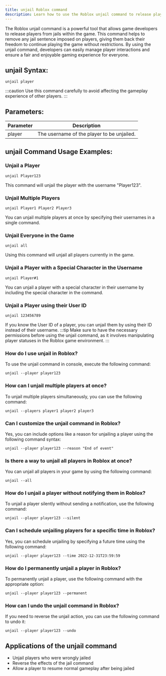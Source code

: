 ```yaml
---
title: unjail Roblox command
description: Learn how to use the Roblox unjail command to release players from jails in your game. Easily remove the jail sentence and give back freedom to players in your Roblox world.
---
```


The Roblox unjail command is a powerful tool that allows game developers to release players from jails within the game. This command helps to remove any jail sentence imposed on players, giving them back their freedom to continue playing the game without restrictions. By using the unjail command, developers can easily manage player interactions and ensure a fair and enjoyable gaming experience for everyone.

## unjail Syntax:
```console
unjail player
```


:::caution
Use this command carefully to avoid affecting the gameplay experience of other players.
:::

## Parameters:
| Parameter | Description                               |
|-----------|-------------------------------------------|
| player    | The username of the player to be unjailed. |

## unjail Command Usage Examples:
### Unjail a Player
```console
unjail Player123
```
This command will unjail the player with the username "Player123".

### Unjail Multiple Players
```console
unjail Player1 Player2 Player3
```
You can unjail multiple players at once by specifying their usernames in a single command.

### Unjail Everyone in the Game
```console
unjail all
```
Using this command will unjail all players currently in the game.

### Unjail a Player with a Special Character in the Username
```console
unjail Player#1
```
You can unjail a player with a special character in their username by including the special character in the command.

### Unjail a Player using their User ID
```console
unjail 123456789
```
If you know the User ID of a player, you can unjail them by using their ID instead of their username.
:::tip
Make sure to have the necessary permissions before using the unjail command, as it involves manipulating player statuses in the Roblox game environment.
:::

### How do I use unjail in Roblox?
To use the unjail command in console, execute the following command:
```console
unjail --player player123
```

### How can I unjail multiple players at once?
To unjail multiple players simultaneously, you can use the following command:
```console
unjail --players player1 player2 player3
```

### Can I customize the unjail command in Roblox?
Yes, you can include options like a reason for unjailing a player using the following command syntax:
```console
unjail --player player123 --reason "End of event"
```

### Is there a way to unjail all players in Roblox at once?
You can unjail all players in your game by using the following command:
```console
unjail --all
```

### How do I unjail a player without notifying them in Roblox?
To unjail a player silently without sending a notification, use the following command:
```console
unjail --player player123 --silent
```

### Can I schedule unjailing players for a specific time in Roblox?
Yes, you can schedule unjailing by specifying a future time using the following command:
```console
unjail --player player123 --time 2022-12-31T23:59:59
```

### How do I permanently unjail a player in Roblox?
To permanently unjail a player, use the following command with the appropriate option:
```console
unjail --player player123 --permanent
``` 

### How can I undo the unjail command in Roblox?
If you need to reverse the unjail action, you can use the following command to undo it:
```console
unjail --player player123 --undo
```
## Applications of the unjail command

- Unjail players who were wrongly jailed
- Reverse the effects of the jail command
- Allow a player to resume normal gameplay after being jailed